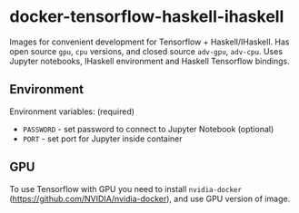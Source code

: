 # docker-tensorflow-haskell-ihaskell
Images for convenient development for Tensorflow + Haskell/IHaskell.
Has open source `gpu`, `cpu` versions, and closed source `adv-gpu`, `adv-cpu`.
Uses Jupyter notebooks, IHaskell environment and Haskell Tensorflow bindings.


## Environment

Environment variables:
(required)
* `PASSWORD` - set password to connect to Jupyter Notebook
(optional)
* `PORT` - set port for Jupyter inside container

## GPU

To use Tensorflow with GPU you need to install `nvidia-docker` (https://github.com/NVIDIA/nvidia-docker), and use GPU version of image.
